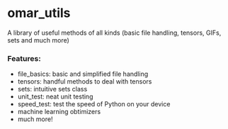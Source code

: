 # omar_utils
A library of useful methods of all kinds (basic file handling, tensors, GIFs, sets and much more)

### Features:

- file_basics: basic and simplified file handling
- tensors: handful methods to deal with tensors
- sets: intuitive sets class
- unit_test: neat unit testing
- speed_test: test the speed of Python on your device
- machine learning obtimizers
- much more!
